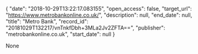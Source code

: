 {
  "date": "2018-10-29T13:22:17.083155", 
  "open_access": false, 
  "target_url": "https://www.metrobankonline.co.uk/", 
  "description": null, 
  "end_date": null, 
  "title": "Metro Bank", 
  "record_id": "20181029T132217/vnTnkfDbh+3MLa2Jv2ZFTA==", 
  "publisher": "metrobankonline.co.uk", 
  "start_date": null
}

None